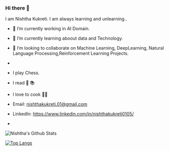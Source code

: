 ### Hi there 👋

I am Nishtha Kukreti. I am always learning and unlearning..

- 🔭 I’m currently working in AI Domain.
- 🌱 I’m currently learning aboout data and Technology.
- 👯 I’m looking to collaborate on Machine Learning, DeepLearning, Natural Language Processing,Reinforcement Learning Projects.
- 
-  I play Chess.
-  I read 📖 📚
-  I love to cook 👨‍🍳

- Email: nishthakukreti.01@gmail.com
- LinkedIn: https://www.linkedin.com/in/nishthakukreti0105/
-       
![Nishtha's Github Stats](https://github-readme-stats.vercel.app/api?username=kukretinishtha)


[![Top Langs](https://github-readme-stats.vercel.app/api/top-langs/?username=kukretinishtha&langs_count=12&layout=compact)](https://github.com/kukretinishtha/github-readme-stats)
